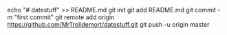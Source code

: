 echo "# datestuff" >> README.md
git init
git add README.md
git commit -m "first commit"
git remote add origin https://github.com/MrTrolldemort/datestuff.git
git push -u origin master
